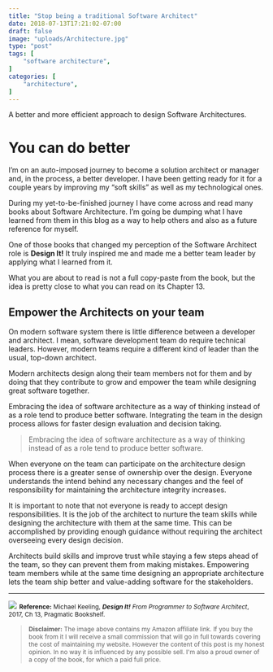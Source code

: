 ```yaml
---
title: "Stop being a traditional Software Architect"
date: 2018-07-13T17:21:02-07:00
draft: false
image: "uploads/Architecture.jpg"
type: "post"
tags: [
    "software architecture",
]
categories: [
    "architecture",
]
---
```

A better and more efficient approach to design Software Architectures.
<!--more-->
# You can do better

I’m on an auto-imposed journey to become a solution architect or manager and, in the process, a better developer. I have been getting ready for it for a couple years by improving my “soft skills” as well as my technological ones. 

During my yet-to-be-finished journey I have come across and read many books about Software Architecture. I’m going be dumping what I have learned from them in this blog as a way to help others and also as a future reference for myself.

One of those books that changed my perception of the Software Architect role is **Design It!** It truly inspired me and made me a better team leader by applying what I learned from it. 

What you are about to read is not a full copy-paste from the book, but the idea is pretty close to what you can read on its Chapter 13. 
## Empower the Architects on your team

On modern software system there is little difference between a developer and architect. I mean, software development team do require technical leaders. However, modern teams require a different kind of leader than the usual, top-down architect.

Modern architects design along their team members not for them and by doing that they contribute to grow and empower the team while designing great software together.

Embracing the idea of software architecture as a way of thinking instead of as a role tend to produce better software. Integrating the team in the design process allows for faster design evaluation and decision taking.

> Embracing the idea of software architecture as a way of thinking instead of as a role tend to produce better software.

When everyone on the team can participate on the architecture design process there is a greater sense of ownership over the design. Everyone understands the intend behind any necessary changes and the feel of responsibility for maintaining the architecture integrity increases.

It is important to note that not everyone is ready to accept design responsibilities. It is the job of the architect to nurture the team skills while designing the architecture with them at the same time. This can be accomplished by providing enough guidance without requiring the architect overseeing every design decision.

Architects build skills and improve trust while staying a few steps ahead of the team, so they can prevent them from making mistakes. Empowering team members while at the same time designing an appropriate architecture lets the team ship better and value-adding software for the stakeholders.
***
<a target="_blank"  href="https://www.amazon.com/gp/product/1680502093/ref=as_li_tl?ie=UTF8&camp=1789&creative=9325&creativeASIN=1680502093&linkCode=as2&tag=alaria-20&linkId=5f464cbf0ed658f9512a117920030fe6"><img border="0" src="//ws-na.amazon-adsystem.com/widgets/q?_encoding=UTF8&MarketPlace=US&ASIN=1680502093&ServiceVersion=20070822&ID=AsinImage&WS=1&Format=_SL250_&tag=alaria-20" ></a><img src="//ir-na.amazon-adsystem.com/e/ir?t=alaria-20&l=am2&o=1&a=1680502093" width="1" height="1" border="0" alt="" style="border:none !important; margin:0px !important;" />
<span style="font-size: 12px; line-height: normal;">**Reference:** Michael Keeling, **_Design It!_** _From Programmer to Software Architect_, 2017, Ch 13, Pragmatic Bookshelf.</span>

> <span style="font-size: 12px; line-height: normal;">**Disclaimer:** The image above contains my Amazon affiliate link. If you buy the book from it I will receive a small commission that will go in full towards covering the cost of maintaining my website. However the content of this post is my honest opinion. In no way it is influenced by any possible sell. I'm also a proud owner of a copy of the book, for which a paid full price.</span>
